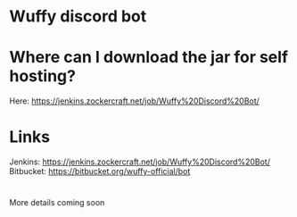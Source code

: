 # Wuffy discord bot
#
# Where can I download the jar for self hosting?
Here: https://jenkins.zockercraft.net/job/Wuffy%20Discord%20Bot/
#
# Links
Jenkins: https://jenkins.zockercraft.net/job/Wuffy%20Discord%20Bot/
Bitbucket: https://bitbucket.org/wuffy-official/bot
#
More details coming soon